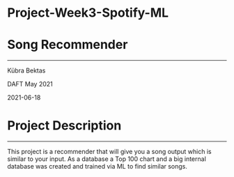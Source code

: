 # Project-Week3-Spotify-ML

# Song Recommender
-----------------------------
Kübra Bektas

DAFT May 2021

2021-06-18

# Project Description
-----------------------------
This project is a recommender that will give you a song output which is similar to your input. As a database a Top 100 chart and a big internal database was created and trained via ML to find similar songs. 
